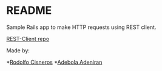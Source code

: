 # README

Sample Rails app to make HTTP requests using REST client.

[REST-Client repo](https://github.com/rest-client/rest-client)

Made by:

*[Rodolfo Cisneros](https://github.com/rociac)
*[Adebola Adeniran](https://github.com/onedebos)